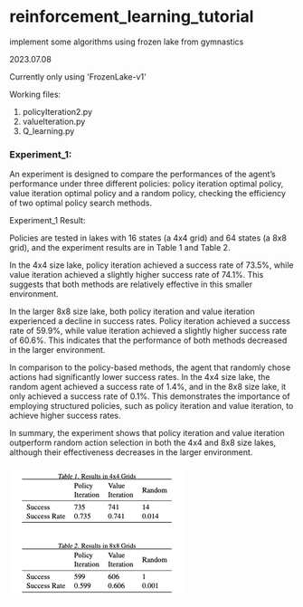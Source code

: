 # reinforcement_learning_tutorial
implement some algorithms using frozen lake from gymnastics

2023.07.08

Currently only using 'FrozenLake-v1'

Working files:
1. policyIteration2.py
2. valueIteration.py
3. Q_learning.py

### Experiment_1: 

<p>An experiment is designed to compare the performances of the agent’s performance under three different policies: policy iteration optimal policy, value iteration optimal policy and a random policy, checking the efficiency of two optimal policy search methods.</p>

Experiment_1 Result:
<p>Policies are tested in lakes with 16 states (a 4x4 grid) and 64 states (a 8x8 grid), and the experiment results are in Table 1 and Table 2.<p>
<p>In the 4x4 size lake, policy iteration achieved a success rate of 73.5%, while value iteration achieved a slightly higher success rate of 74.1%. This suggests that both methods are relatively effective in this smaller environment.</p>
<p>In the larger 8x8 size lake, both policy iteration and value iteration experienced a decline in success rates. Policy iteration achieved a success rate of 59.9%, while value iteration achieved a slightly higher success rate of 60.6%. This indicates that the performance of both methods decreased in the larger environment.</p>
<p>In comparison to the policy-based methods, the agent that randomly chose actions had significantly lower success rates. In the 4x4 size lake, the random agent achieved a success rate of 1.4%, and in the 8x8 size lake, it only achieved a success rate of 0.1%. This demonstrates the importance of employing structured policies, such as policy iteration and value iteration, to achieve higher success rates.</p>
<p>In summary, the experiment shows that policy iteration and value iteration outperform random action selection in both the 4x4 and 8x8 size lakes, although their effectiveness decreases in the larger environment.</p>

![Alt Text](https://github.com/ConnorSiXiong/reinforcement_learning_tutorial/blob/main/IP_VP_exp.png?raw=true)